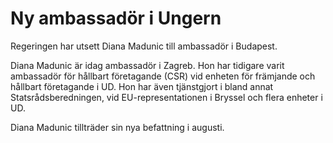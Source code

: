 # Ny ambassadör i Ungern

Regeringen har utsett Diana Madunic till ambassadör i Budapest.

Diana Madunic är idag ambassadör i Zagreb. Hon har tidigare varit ambassadör för hållbart företagande (CSR) vid enheten för främjande och hållbart företagande i UD. Hon har även tjänstgjort i bland annat Statsrådsberedningen, vid EU-representationen i Bryssel och flera enheter i UD.

Diana Madunic tillträder sin nya befattning i augusti.
